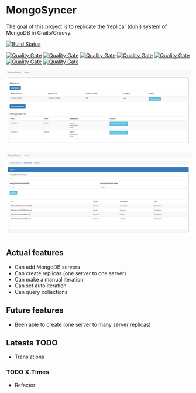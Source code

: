 # MongoSyncer

The goal of this project is to replicate the 'replica' (duh!) system of MongoDB in Grails/Groovy.

[![Build Status](https://travis-ci.org/pablocloud/MongoSyncer.svg?branch=master)](https://travis-ci.org/pablocloud/MongoSyncer)

[![Quality Gate](https://sonarqube.com/api/badges/measure?key=mongosyncer:MongoSyncer&metric=lines)](Lines)
[![Quality Gate](https://sonarqube.com/api/badges/measure?key=mongosyncer:MongoSyncer&metric=ncloc)](CodeLines)
[![Quality Gate](https://sonarqube.com/api/badges/measure?key=mongosyncer:MongoSyncer&metric=comment_lines_density)](Commentslinedensity)
[![Quality Gate](https://sonarqube.com/api/badges/measure?key=mongosyncer:MongoSyncer&metric=function_complexity)](Functioncomplexity)
[![Quality Gate](https://sonarqube.com/api/badges/measure?key=mongosyncer:MongoSyncer&metric=coverage)](Coverage)
[![Quality Gate](https://sonarqube.com/api/badges/measure?key=mongosyncer:MongoSyncer&metric=bugs)](Bugs)
[![Quality Gate](https://sonarqube.com/api/badges/measure?key=mongosyncer:MongoSyncer&metric=code_smells)](CodeSmells)


![screenshot home](screenshots/screenshot1.png "Home")

![Collection view](screenshots/screenshot2.png "Collection view")


## Actual features

- Can add MongoDB servers
- Can create replicas (one server to one server)
- Can make a manual iteration
- Can set auto iteration
- Can query collections

## Future features

- Been able to create (one server to many server replicas)


## Latests TODO

- Translations

### TODO X.Times

- Refactor
